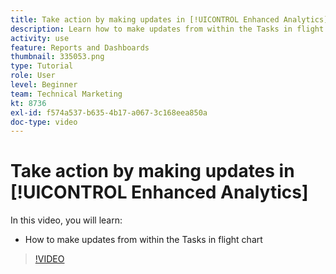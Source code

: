 ```yaml
---
title: Take action by making updates in [!UICONTROL Enhanced Analytics]
description: Learn how to make updates from within the Tasks in flight chart in Workfront.
activity: use
feature: Reports and Dashboards
thumbnail: 335053.png
type: Tutorial
role: User
level: Beginner
team: Technical Marketing
kt: 8736
exl-id: f574a537-b635-4b17-a067-3c168eea850a
doc-type: video
---
```

# Take action by making updates in [!UICONTROL Enhanced Analytics]

In this video, you will learn:

* How to make updates from within the Tasks in flight chart

>[!VIDEO](https://video.tv.adobe.com/v/335053/?quality=12)
